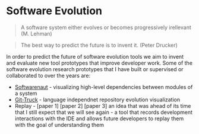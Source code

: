 # Software Evolution

> A software system either evolves or becomes progressively irellevant (M. Lehman)

> The best way to predict the future is to invent it. (Peter Drucker)

In order to predict the future of software evolution tools we aim to invent and evaluate new tool prototypes that improve developer work. Some of the software evolution research prototypes that I have built or supervised or collaborated to over the years are: 

- [Softwarenaut](/projects/softwarenaut) - visualizing high-level dependencies between modules of  a system 
- [Git-Truck](/projects/git-truck) - language independnet repository evolution visualization
- Replay - [paper 1] [paper 2]  [paper 3]  an idea that was ahead of its time that I still expect that we will see again - a tool that records development interactions with the IDE and allows future developers to replay them with the goal of understanding them 
